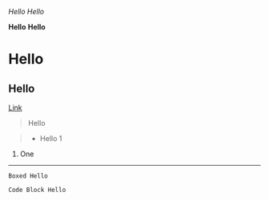 *Hello* _Hello_

**Hello** __Hello__

# Hello 

## Hello

[Link](https://stbui02.github.io/cse15l-lab-reports/index.html)

> Hello

> * Hello 1

1. One

---

`Boxed Hello`

```
Code Block Hello
```
